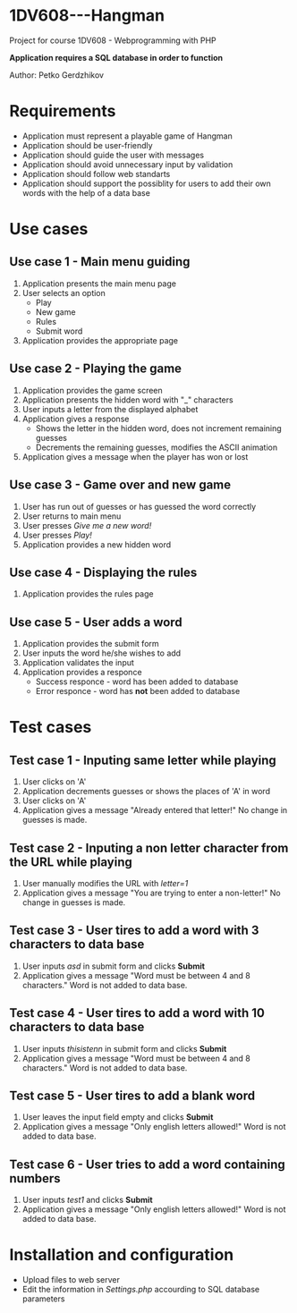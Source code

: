 # 1DV608---Hangman
Project for course 1DV608 - Webprogramming with PHP

**Application requires a SQL database in order to function**

Author: Petko Gerdzhikov

# Requirements
* Application must represent a playable game of Hangman
* Application should be user-friendly
* Application should guide the user with messages 
* Application should avoid unnecessary input by validation
* Application should follow web standarts
* Application should support the possiblity for users to add their own words with the help of a data base

# Use cases
## Use case 1 - Main menu guiding
1. Application presents the main menu page
2. User selects an option
   * Play
   * New game
   * Rules
   * Submit word
3. Application provides the appropriate page

## Use case 2 - Playing the game
1. Application provides the game screen
2. Application presents the hidden word with "_" characters
3. User inputs a letter from the displayed alphabet
4. Application gives a response
   * Shows the letter in the hidden word, does not increment remaining guesses
   * Decrements the remaining guesses, modifies the ASCII animation
5. Application gives a message when the player has won or lost

## Use case 3 - Game over and new game
1. User has run out of guesses or has guessed the word correctly
2. User returns to main menu
3. User presses *Give me a new word!*
4. User presses *Play!*
5. Application provides a new hidden word

## Use case 4 - Displaying the rules
1. Application provides the rules page

## Use case 5 - User adds a word
1. Application provides the submit form
2. User inputs the word he/she wishes to add
3. Application validates the input
4. Application provides a responce
   * Success responce - word has been added to database
   * Error responce - word has **not** been added to database
   
# Test cases
## Test case 1 - Inputing same letter while playing
1. User clicks on 'A'
2. Application decrements guesses or shows the places of 'A' in word
3. User clicks on 'A'
4. Application gives a message "Already entered that letter!" No change in guesses is made.

## Test case 2 - Inputing a non letter character from the URL while playing
1. User manually modifies the URL with *letter=1*
2. Application gives a message "You are trying to enter a non-letter!" No change in guesses is made.

## Test case 3 - User tires to add a word with 3 characters to data base
1. User inputs *asd* in submit form and clicks **Submit**
2. Application gives a message "Word must be between 4 and 8 characters." Word is not added to data base.

## Test case 4 - User tires to add a word with 10 characters to data base
1. User inputs *thisistenn* in submit form and clicks **Submit**
2. Application gives a message "Word must be between 4 and 8 characters." Word is not added to data base.

## Test case 5 - User tires to add a blank word
1. User leaves the input field empty and clicks **Submit**
2. Application gives a message "Only english letters allowed!" Word is not added to data base.

## Test case 6 - User tries to add a word containing numbers
1. User inputs *test1* and clicks **Submit**
2. Application gives a message "Only english letters allowed!" Word is not added to data base.
   
# Installation and configuration 
* Upload files to web server
* Edit the information in *Settings.php* accourding to SQL database parameters
